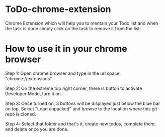 # ToDo-chrome-extension
Chrome Extension which will help you to mentain your Todo list and when the task is done simply click on the task to remove it from the list.




# How to use it in your chrome browser

Step 1: Open chrome browser and type in the url space: "chrome://extensions".

Step 2: On the extreme top right corner, there is button to activate Developer Mode, turn it on.

Step 3: Once turned on, 3 buttons will be displayed just below the blue bar on top. Select "Load unpacked" and browse to the location where this git repo is cloned.

Step 4: Select that folder and that's it, create new todos, complete them, and delete once you are done.
